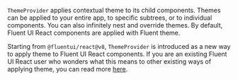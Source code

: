 `ThemeProvider` applies contextual theme to its child components. Themes can be applied to your entire app, to specific subtrees, or to individual components. You can also infinitely nest and override themes. By default, Fluent UI React components are applied with Fluent theme.

Starting from `@fluentui/react@v8`, `ThemeProvider` is introduced as a new way to apply theme to Fluent UI React components. If you are an existing Fluent UI React user who wonders what this means to other existing ways of applying theme, you can read more [here](https://github.com/microsoft/fluentui/blob/master/packages/react-theme-provider/README.md#how-does-this-change-other-existing-ways-of-theming-fluent-ui-components).
